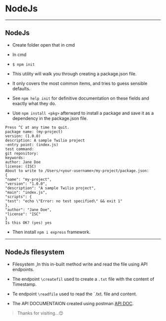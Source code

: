# NodeJs

---

## NodeJs

- Create folder open that in cmd
- In cmd

- `$ npm init`
- This utility will walk you through creating a package.json file.
- It only covers the most common items, and tries to guess sensible defaults.

- See `npm help init` for definitive documentation on these fields
  and exactly what they do.

- Use `npm install <pkg>` afterward to install a package and
  save it as a dependency in the package.json file.

```
Press ^C at any time to quit.
package name: (my-project)
version: (1.0.0)
description: A sample Twilio project
-entry point: (index.js)
test command:
git repository:
keywords:
author: Jane Doe
license: (ISC)
About to write to /Users/<your-username>/my-project/package.json:
{
"name": "my-project",
"version": "1.0.0",
"description": "A sample Twilio project",
"main": "index.js",
"scripts": {
"test": "echo \"Error: no test specified\" && exit 1"
},
"author": "Jane Doe",
"license": "ISC"
}
Is this OK? (yes) yes

```

- Then install `npm i express` framework.

---

## NodeJs filesystem

- Filesystem ,In this in-built method write and read the file using API endpoints.
- The endpoint `\createfil` used to create a `.txt` file with the content of Timestamp.
- Te endpoint `\readfile` used to read the `.txt. file and content.

- The API DOCUMENTAION created using postman [API DOC](https://documenter.getpostman.com/view/33076303/2sA2xe5Ery).

> Thanks for visiting...😊
